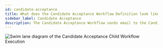 ```yaml
---
id: candidate-acceptance
title: What does the Candidate Acceptance Workflow Definition look like?
sidebar_label: Candidate Acceptance
description: The Candidate Acceptance Workflow sends email to the Candidate via an Activity Execution and waits on a Signal.
---
```


<!--SNIPSTART background-checks-accept-workflow-definition-->
<!--SNIPEND-->

![Swim lane diagram of the Candidate Acceptance Child Workflow Execution](/static/diagrams/background-checks/candidate-accept-flow.svg)

